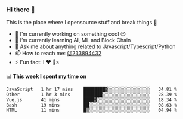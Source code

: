 ### Hi there 👋

<!--
**a233894432/a233894432** is a ✨ _special_ ✨ repository because its `README.md` (this file) appears on your GitHub profile.

Here are some ideas to get you started:

- 🔭 I’m currently working on ...
- 🌱 I’m currently learning ...
- 👯 I’m looking to collaborate on ...
- 🤔 I’m looking for help with ...
- 💬 Ask me about ...
- 📫 How to reach me: ...
- 😄 Pronouns: ...
- ⚡ Fun fact: ...
-->
 
 
This is the place where I opensource stuff and break things :rofl:

- 🔭 I’m currently working on something cool :wink:
- 🌱 I’m currently learning AI, ML and Block Chain
- 💬 Ask me about anything related to Javascript/Typescript/Python
- 📫 How to reach me: [@233894432](https://twitter.com/233894432)
- ⚡ Fun fact: I :heart: :dog:s

📊 **This week I spent my time on**
<!--START_SECTION:waka-->
```text
JavaScript   1 hr 17 mins    ████████▓░░░░░░░░░░░░░░░░   34.81 % 
Other        1 hr 3 mins     ███████░░░░░░░░░░░░░░░░░░   28.39 % 
Vue.js       41 mins         ████▓░░░░░░░░░░░░░░░░░░░░   18.34 % 
Bash         19 mins         ██░░░░░░░░░░░░░░░░░░░░░░░   08.63 % 
HTML         11 mins         █▒░░░░░░░░░░░░░░░░░░░░░░░   04.94 % 
```
<!--END_SECTION:waka-->
